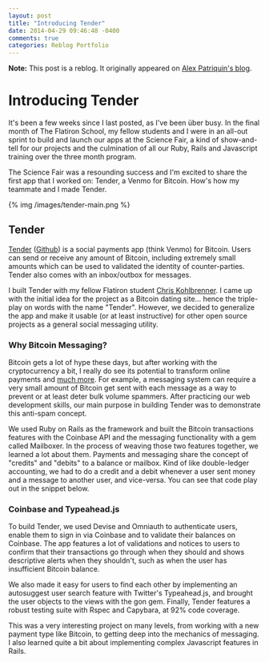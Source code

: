```yaml
---
layout: post
title: "Introducing Tender"
date: 2014-04-29 09:46:48 -0400
comments: true
categories: Reblog Portfolio
---
```

<strong>Note:</strong> This post is a reblog. It originally appeared on <a href="http://squarecraft.co/blog/introducing-tender">Alex Patriquin's blog</a>.

<!--more-->

<h1>Introducing Tender</a></h1>
It's been a few weeks since I last posted, as I've been über busy. In the final month of The Flatiron School, my fellow students and I were in an all-out sprint to build and launch our apps at the Science Fair, a kind of show-and-tell for our projects and the culmination of all our Ruby, Rails and Javascript training over the three month program.

The Science Fair was a resounding success and I'm excited to share the first app that I worked on: Tender, a Venmo for Bitcoin. How's how my teammate and I made Tender.

{% img /images/tender-main.png %}

<h2>Tender</h2><a href="http://www.tendermessenger.com/">Tender</a> (<a href="https://github.com/alexpatriquin/BitcoinMessenger">Github</a>) is a social payments app (think Venmo) for Bitcoin. Users can send or receive any amount of Bitcoin, including extremely small amounts which can be used to validated the identity of counter-parties. Tender also comes with an inbox/outbox for messages.

I built Tender with my fellow Flatiron student <a href="https://twitter.com/CKohlbrenner">Chris Kohlbrenner</a>. I came up with the initial idea for the project as a Bitcoin dating site... hence the triple-play on words with the name "Tender". However, we decided to generalize the app and make it usable (or at least instructive) for other open source projects as a general social messaging utility. </p><h3>Why Bitcoin Messaging?</h3><p>Bitcoin gets a lot of hype these days, but after working with the cryptocurrency a bit, I really do see its potential to transform online payments and <a target="_blank" data-cke-saved-href="http://blog.pmarca.com/2014/01/22/why-bitcoin-matters/" href="http://blog.pmarca.com/2014/01/22/why-bitcoin-matters/">much more</a>. For example, a messaging system can require a very small amount of Bitcoin get sent with each message as a way to prevent or at least deter bulk volume spammers. After practicing our web development skills, our main purpose in building Tender was to demonstrate this anti-spam concept.

We used Ruby on Rails as the framework and built the Bitcoin transactions features with the Coinbase API and the messaging functionality with a gem called Mailboxer. In the process of weaving those two features together, we learned a lot about them. Payments and messaging share the concept of "credits" and "debits" to a balance or mailbox. Kind of like double-ledger accounting, we had to do a credit and a debit whenever a user sent money and a message to another user, and vice-versa. You can see that code play out in the snippet below.

<script src="https://gist.github.com/alexpatriquin/10937359.js"></script>

<h3>Coinbase and Typeahead.js</h3>
To build Tender, we used Devise and Omniauth to authenticate users, enable them to sign in via Coinbase and to validate their balances on Coinbase. The app features a lot of validations and notices to users to confirm that their transactions go through when they should and shows descriptive alerts when they shouldn't, such as when the user has insufficient Bitcoin balance.

We also made it easy for users to find each other by implementing an autosuggest user search feature with Twitter's Typeahead.js, and brought the user objects to the views with the gon gem. Finally, Tender features a robust testing suite with Rspec and Capybara, at 92% code coverage.

This was a very interesting project on many levels, from working with a new payment type like Bitcoin, to getting deep into the mechanics of messaging. I also learned quite a bit about implementing complex Javascript features in Rails.